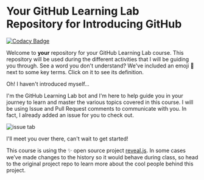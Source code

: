 # Your GitHub Learning Lab Repository for Introducing GitHub

[![Codacy Badge](https://api.codacy.com/project/badge/Grade/1ab16380ec3344e087e8cd56b290dbab)](https://app.codacy.com/gh/lx78WyY0J5/github-slideshow?utm_source=github.com&utm_medium=referral&utm_content=lx78WyY0J5/github-slideshow&utm_campaign=Badge_Grade_Settings)

Welcome to **your** repository for your GitHub Learning Lab course. This repository will be used during the different activities that I will be guiding you through. See a word you don't understand? We've included an emoji 📖 next to some key terms. Click on it to see its definition.

Oh! I haven't introduced myself...

I'm the GitHub Learning Lab bot and I'm here to help guide you in your journey to learn and master the various topics covered in this course. I will be using Issue and Pull Request comments to communicate with you. In fact, I already added an issue for you to check out.

![issue tab](https://lab.github.com/public/images/issue_tab.png)

I'll meet you over there, can't wait to get started!

This course is using the :sparkles: open source project [reveal.js](https://github.com/hakimel/reveal.js/). In some cases we’ve made changes to the history so it would behave during class, so head to the original project repo to learn more about the cool people behind this project.
